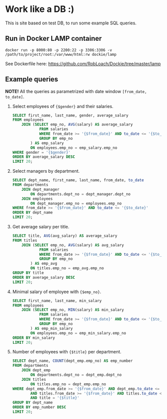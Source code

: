 # Work like a DB :)
This is site based on test DB, to run some example SQL queries.

## Run in Docker LAMP container
```
docker run -p 8000:80 -p 2200:22 -p 3306:3306 -v /path/to/project/root:/var/www/html:rw dockie/lamp
```

See Dockerfile here: https://github.com/RobLoach/Dockie/tree/master/lamp

## Example queries

**NOTE!** All the queries as parametrized with date window `[from_date, to_date]`.

1. Select employees of `{$gender}` and their salaries.

	```sql
	SELECT first_name, last_name, gender, average_salary
	FROM employees
		JOIN (SELECT emp_no, AVG(salary) AS average_salary
				FROM salaries
				WHERE from_date >= '{$from_date}' AND to_date <= '{$to_date}'
				GROUP BY emp_no
			) AS emp_salary
			ON employees.emp_no = emp_salary.emp_no
	WHERE gender = '{$gender}'
	ORDER BY average_salary DESC
	LIMIT 20;
	```

2. Select managers by department.

	```sql
	SELECT dept_name, first_name, last_name, from_date, to_date
	FROM departments
		JOIN dept_manager
			ON departments.dept_no = dept_manager.dept_no
		JOIN employees
			ON dept_manager.emp_no = employees.emp_no
	WHERE from_date >= '{$from_date}' AND to_date <= '{$to_date}'
	ORDER BY dept_name
	LIMIT 20;
	```

3. Get average salary per title.

	```sql
	SELECT title, AVG(avg_salary) AS average_salary
	FROM titles
		JOIN (SELECT emp_no, AVG(salary) AS avg_salary
				FROM salaries
				WHERE from_date >= '{$from_date}' AND to_date <= '{$to_date}'
				GROUP BY emp_no
			) AS emp_avg
			ON titles.emp_no = emp_avg.emp_no
	GROUP BY title
	ORDER BY average_salary DESC
	LIMIT 20;
	```

4. Minimal salary of employee with `{$emp_no}`.

	```sql
	SELECT first_name, last_name, min_salary
	FROM employees
		JOIN (SELECT emp_no, MIN(salary) AS min_salary
				FROM salaries
				WHERE from_date >= '{$from_date}' AND to_date <= '{$to_date}'
				GROUP BY emp_no
			) AS emp_min_salary
			ON employees.emp_no = emp_min_salary.emp_no
	ORDER BY min_salary
	LIMIT 20;
	```

5. Number of employees with `{$title}` per department.

	```sql
	SELECT dept_name, COUNT(dept_emp.emp_no) AS emp_number
	FROM departments
		JOIN dept_emp
			ON departments.dept_no = dept_emp.dept_no
		JOIN titles
			ON titles.emp_no = dept_emp.emp_no
	WHERE dept_emp.from_date >= '{$from_date}' AND dept_emp.to_date <= '{$to_date}'
			AND titles.from_date >= '{$from_date}' AND titles.to_date <= '{$to_date}'
			AND title = '{$title}'
	GROUP BY dept_name
	ORDER BY emp_number DESC
	LIMIT 20;
	```
